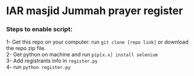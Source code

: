 # IAR masjid Jummah prayer register

### Steps to enable script:

1- Get this repo on your computer: run `git clone [repo link]` or download the repo zip file. </br>
2- Get python on machine and run `pip[x.x] install selenium` </br>
3- Add registrants info in `register.py` </br>
4- run `python register.py` </br>
